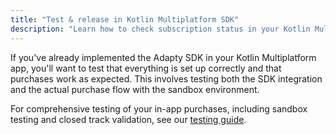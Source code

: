 ```yaml
---
title: "Test & release in Kotlin Multiplatform SDK"
description: "Learn how to check subscription status in your Kotlin Multiplatform app with Adapty."
---
```


If you've already implemented the Adapty SDK in your Kotlin Multiplatform app, you'll want to test that everything is set up correctly and that purchases work as expected. This involves testing both the SDK integration and the actual purchase flow with the sandbox environment.

For comprehensive testing of your in-app purchases, including sandbox testing and closed track validation, see our [testing guide](testing-on-android.md). 